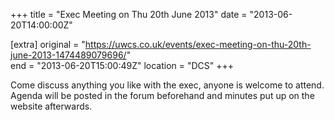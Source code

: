 +++
title = "Exec Meeting on Thu 20th June 2013"
date = "2013-06-20T14:00:00Z"

[extra]
original = "https://uwcs.co.uk/events/exec-meeting-on-thu-20th-june-2013-1474489079696/"    
end = "2013-06-20T15:00:49Z"
location = "DCS"
+++

Come discuss anything you like with the exec, anyone is welcome to attend. Agenda will be posted in the forum beforehand and minutes put up on the website afterwards.

